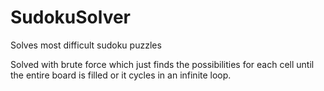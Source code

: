 # SudokuSolver
Solves most difficult sudoku puzzles

Solved with brute force which just finds the possibilities for each cell until the entire board is filled or it cycles in an infinite loop.
